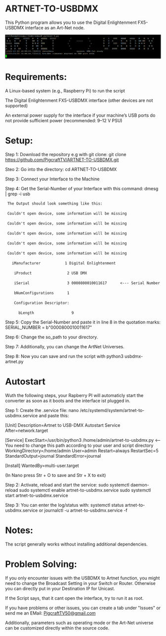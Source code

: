 # ARTNET-TO-USBDMX
This Python program allows you to use the Digital Enlightenment FX5-USBDMX interface as an Art-Net node.

![Picture not found](picture.png)


# Requirements:

A Linux-based system (e.g., Raspberry Pi) to run the script

The Digital Enlightenment FX5-USBDMX interface (other devices are not supported)

An external power supply for the interface if your machine’s USB ports do not provide sufficient power
(recommended: 9–12 V PSU)

# Setup:

Step 1: Download the repository e.g with git clone: git clone https://github.com/PigcraftTV/ARTNET-TO-USBDMX.git

Steo 2: Go into the directory: cd ARTNET-TO-USBDMX

Step 3: Connect your Interface to the Machine

Step 4: Get the Serial-Number of your Interface with this command: dmesg | grep -i usb

     The Output should look something like this:
     
     Couldn't open device, some information will be missing
     
     Couldn't open device, some information will be missing
     
     Couldn't open device, some information will be missing
     
     Couldn't open device, some information will be missing
     
     Couldn't open device, some information will be missing
     
       iManufacturer           1 Digital Enlightenment
       
        iProduct                2 USB DMX
        
        iSerial                 3 0000800010011617      <--- Serial Number
        
        bNumConfigurations      1
        
        Configuration Descriptor:
        
          bLength                 9
          
Step 5: Copy the Serial-Number and paste it in line 8 in the quotation marks: SERIAL_NUMBER = b"0000800010011617"

Step 6: Change the so_path to your directory.

Step 7: Additionally, you can change the ArtNet Universes.

Step 8: Now you can save and run the script with python3 usbdmx-artnet.py


# Autostart

Wuth the following steps, your Rapberry PI will automaticly start the converter as soon as it boots and  the interface ist plugged in.

Step 1: Create the .service file: nano /etc/systemd/system/artnet-to-usbdmx.service and paste this:

[Unit]
Description=Artnet to USB-DMX Autostart Service
After=network.target

[Service]
ExecStart=/usr/bin/python3 /home/admin/artnet-to-usbdmx.py  <-- You need to change this path according to your user and script directory
WorkingDirectory=/home/admin
User=admin
Restart=always
RestartSec=5
StandardOutput=journal
StandardError=journal

[Install]
WantedBy=multi-user.target

(In Nano press Str + O to save and Str + X to exit)

Step 2: Activate, reload and start the service: sudo systemctl daemon-reload
                                                sudo systemctl enable artnet-to-usbdmx.service
                                                sudo systemctl start artnet-to-usbdmx.service


Step 3: You can enter the log/status with: systemctl status artnet-to-usbdmx.service or journalctl -u artnet-to-usbdmx.service -f



# Notes:

The script generally works without installing additional dependencies.

# Problem Solving:

If you only encounter issues with the USBDMX to Artnet function, you might need to change the Broadcast Setting in your Switch or Router. Otherwise you can directly put in your Destination IP for Unicast.

If the Script says, that it cant open the interface, try to run it as root.

If you have problems or other issues, you can create a tab under "Issues" or send me an EMail: PigcraftTV50@gmail.com


Additionally, parameters such as operating mode or the Art-Net universe can be customized directly within the source code.

